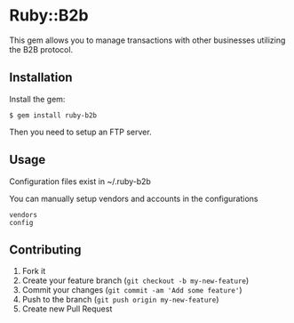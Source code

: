 # Ruby::B2b

This gem allows you to manage transactions with other businesses utilizing the B2B protocol.  

## Installation

Install the gem:

    $ gem install ruby-b2b

Then you need to setup an FTP server.

## Usage

Configuration files exist in ~/.ruby-b2b

You can manually setup vendors and accounts in the configurations
    
    vendors
    config




## Contributing

1. Fork it
2. Create your feature branch (`git checkout -b my-new-feature`)
3. Commit your changes (`git commit -am 'Add some feature'`)
4. Push to the branch (`git push origin my-new-feature`)
5. Create new Pull Request

